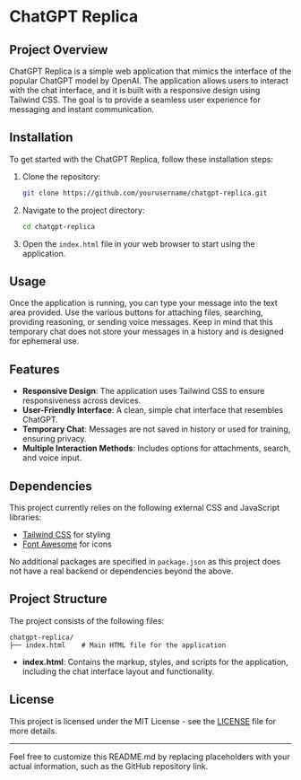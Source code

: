 
# ChatGPT Replica

## Project Overview

ChatGPT Replica is a simple web application that mimics the interface of the popular ChatGPT model by OpenAI. The application allows users to interact with the chat interface, and it is built with a responsive design using Tailwind CSS. The goal is to provide a seamless user experience for messaging and instant communication.

## Installation

To get started with the ChatGPT Replica, follow these installation steps:

1. Clone the repository:

   ```bash
   git clone https://github.com/yourusername/chatgpt-replica.git
   ```

2. Navigate to the project directory:

   ```bash
   cd chatgpt-replica
   ```

3. Open the `index.html` file in your web browser to start using the application.

## Usage

Once the application is running, you can type your message into the text area provided. Use the various buttons for attaching files, searching, providing reasoning, or sending voice messages. Keep in mind that this temporary chat does not store your messages in a history and is designed for ephemeral use.

## Features

- **Responsive Design**: The application uses Tailwind CSS to ensure responsiveness across devices.
- **User-Friendly Interface**: A clean, simple chat interface that resembles ChatGPT.
- **Temporary Chat**: Messages are not saved in history or used for training, ensuring privacy.
- **Multiple Interaction Methods**: Includes options for attachments, search, and voice input.

## Dependencies

This project currently relies on the following external CSS and JavaScript libraries:

- [Tailwind CSS](https://tailwindcss.com/) for styling
- [Font Awesome](https://fontawesome.com/) for icons

No additional packages are specified in `package.json` as this project does not have a real backend or dependencies beyond the above.

## Project Structure

The project consists of the following files:

```
chatgpt-replica/
├── index.html    # Main HTML file for the application
```

- **index.html**: Contains the markup, styles, and scripts for the application, including the chat interface layout and functionality.

## License

This project is licensed under the MIT License - see the [LICENSE](LICENSE) file for more details.

---

Feel free to customize this README.md by replacing placeholders with your actual information, such as the GitHub repository link.
```
